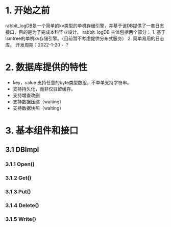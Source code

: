 # 1. 开始之前

rabbit_logDB是一个简单的kv类型的单机存储引擎，并基于该DB提供了一套日志接口，目的是为了完成本科毕业设计。
rabbit_logDB 主体包括两个部分：
    1. 基于lsmtree的单机kv存储引擎。（目前暂不考虑提供分布式服务）
    2. 简单易用的日志库。
开发周期：2022-1-20 - ？

# 2. 数据库提供的特性

- key，value 支持任意的byte类型数组，不单单支持字符串。
- 支持持久化，而非仅驻留缓存。
- 支持增查改删
- 支持数据压缩（waiting）
- 支持数据快照（waiting）

# 3. 基本组件和接口

## 3.1 DBImpl

### 3.1.1 Open()
### 3.1.2 Get()
### 3.1.3 Put()
### 3.1.4 Delete()
### 3.1.5 Write()
